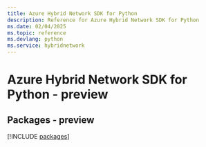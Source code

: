 ```yaml
---
title: Azure Hybrid Network SDK for Python
description: Reference for Azure Hybrid Network SDK for Python
ms.date: 02/04/2025
ms.topic: reference
ms.devlang: python
ms.service: hybridnetwork
---
```

# Azure Hybrid Network SDK for Python - preview
## Packages - preview
[!INCLUDE [packages](hybrid-network-index.md)]